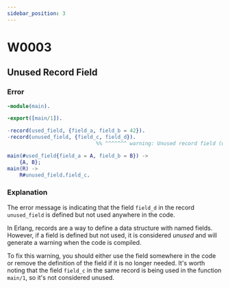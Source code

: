 ```yaml
---
sidebar_position: 3
---
```


# W0003

## Unused Record Field

### Error

```erlang
-module(main).

-export([main/1]).

-record(used_field, {field_a, field_b = 42}).
-record(unused_field, {field_c, field_d}).
                             %% ^^^^^^^ warning: Unused record field (unused_field.field_d)

main(#used_field{field_a = A, field_b = B}) ->
    {A, B};
main(R) ->
    R#unused_field.field_c.
```

### Explanation

The error message is indicating that the field `field_d` in the record `unused_field` is defined but not used anywhere in the code.

In Erlang, records are a way to define a data structure with named fields. However, if a field is defined but not used, it is considered _unused_ and will generate a warning when the code is compiled.

To fix this warning, you should either use the field somewhere in the code or remove the definition of the field if it is no longer needed.
It's worth noting that the field `field_c` in the same record is being used in the function `main/1`, so it's not considered unused.
